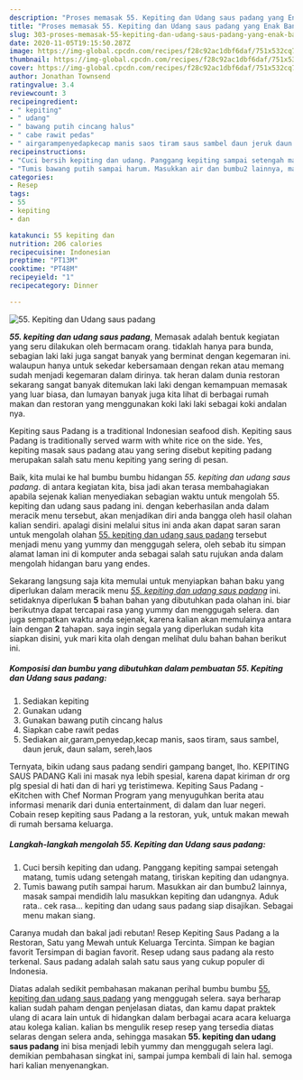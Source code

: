 ```yaml
---
description: "Proses memasak 55. Kepiting dan Udang saus padang yang Enak Banget"
title: "Proses memasak 55. Kepiting dan Udang saus padang yang Enak Banget"
slug: 303-proses-memasak-55-kepiting-dan-udang-saus-padang-yang-enak-banget
date: 2020-11-05T19:15:50.287Z
image: https://img-global.cpcdn.com/recipes/f28c92ac1dbf6daf/751x532cq70/55-kepiting-dan-udang-saus-padang-foto-resep-utama.jpg
thumbnail: https://img-global.cpcdn.com/recipes/f28c92ac1dbf6daf/751x532cq70/55-kepiting-dan-udang-saus-padang-foto-resep-utama.jpg
cover: https://img-global.cpcdn.com/recipes/f28c92ac1dbf6daf/751x532cq70/55-kepiting-dan-udang-saus-padang-foto-resep-utama.jpg
author: Jonathan Townsend
ratingvalue: 3.4
reviewcount: 3
recipeingredient:
- " kepiting"
- " udang"
- " bawang putih cincang halus"
- " cabe rawit pedas"
- " airgarampenyedapkecap manis saos tiram saus sambel daun jeruk daun salam serehlaos"
recipeinstructions:
- "Cuci bersih kepiting dan udang. Panggang kepiting sampai setengah matang, tumis udang setengah matang, tiriskan kepiting dan udangnya."
- "Tumis bawang putih sampai harum. Masukkan air dan bumbu2 lainnya, masak sampai mendidih lalu masukkan kepiting dan udangnya. Aduk rata.. cek rasa... kepiting dan udang saus padang siap disajikan. Sebagai menu makan siang."
categories:
- Resep
tags:
- 55
- kepiting
- dan

katakunci: 55 kepiting dan 
nutrition: 206 calories
recipecuisine: Indonesian
preptime: "PT13M"
cooktime: "PT48M"
recipeyield: "1"
recipecategory: Dinner

---
```



![55. Kepiting dan Udang saus padang](https://img-global.cpcdn.com/recipes/f28c92ac1dbf6daf/751x532cq70/55-kepiting-dan-udang-saus-padang-foto-resep-utama.jpg)

<b><i>55. kepiting dan udang saus padang</i></b>, Memasak adalah bentuk kegiatan yang seru dilakukan oleh bermacam orang. tidaklah hanya para bunda, sebagian laki laki juga sangat banyak yang berminat dengan kegemaran ini. walaupun hanya untuk sekedar kebersamaan dengan rekan atau memang sudah menjadi kegemaran dalam dirinya. tak heran dalam dunia restoran sekarang sangat banyak ditemukan laki laki dengan kemampuan memasak yang luar biasa, dan lumayan banyak juga kita lihat di berbagai rumah makan dan restoran yang menggunakan koki laki laki sebagai koki andalan nya.

Kepiting saus Padang is a traditional Indonesian seafood dish. Kepiting saus Padang is traditionally served warm with white rice on the side. Yes, kepiting masak saus padang atau yang sering disebut kepiting padang merupakan salah satu menu kepiting yang sering di pesan.

Baik, kita mulai ke hal bumbu bumbu hidangan <i>55. kepiting dan udang saus padang</i>. di antara kegiatan kita, bisa jadi akan terasa membahagiakan apabila sejenak kalian menyediakan sebagian waktu untuk mengolah 55. kepiting dan udang saus padang ini. dengan keberhasilan anda dalam meracik menu tersebut, akan menjadikan diri anda bangga oleh hasil olahan kalian sendiri. apalagi disini melalui situs ini anda akan dapat saran saran untuk mengolah olahan <u>55. kepiting dan udang saus padang</u> tersebut menjadi menu yang yummy dan menggugah selera, oleh sebab itu simpan alamat laman ini di komputer anda sebagai salah satu rujukan anda dalam mengolah hidangan baru yang endes.


Sekarang langsung saja kita memulai untuk menyiapkan bahan baku yang diperlukan dalam meracik menu <u><i>55. kepiting dan udang saus padang</i></u> ini. setidaknya diperlukan <b>5</b> bahan bahan yang dibutuhkan pada olahan ini. biar berikutnya dapat tercapai rasa yang yummy dan menggugah selera. dan juga sempatkan waktu anda sejenak, karena kalian akan memulainya antara lain dengan <b>2</b> tahapan. saya ingin segala yang diperlukan sudah kita siapkan disini, yuk mari kita olah dengan melihat dulu bahan bahan berikut ini.

<!--inarticleads1-->

##### Komposisi dan bumbu yang dibutuhkan dalam pembuatan 55. Kepiting dan Udang saus padang:

1. Sediakan  kepiting
1. Gunakan  udang
1. Gunakan  bawang putih cincang halus
1. Siapkan  cabe rawit pedas
1. Sediakan  air,garam,penyedap,kecap manis, saos tiram, saus sambel, daun jeruk, daun salam, sereh,laos


Ternyata, bikin udang saus padang sendiri gampang banget, lho. KEPITING SAUS PADANG Kali ini masak nya lebih spesial, karena dapat kiriman dr org plg spesial di hati dan di hari yg teristimewa. Kepiting Saus Padang - eKitchen with Chef Norman Program yang menyuguhkan berita atau informasi menarik dari dunia entertainment, di dalam dan luar negeri. Cobain resep kepiting saus Padang a la restoran, yuk, untuk makan mewah di rumah bersama keluarga. 

<!--inarticleads2-->

##### Langkah-langkah mengolah 55. Kepiting dan Udang saus padang:

1. Cuci bersih kepiting dan udang. Panggang kepiting sampai setengah matang, tumis udang setengah matang, tiriskan kepiting dan udangnya.
1. Tumis bawang putih sampai harum. Masukkan air dan bumbu2 lainnya, masak sampai mendidih lalu masukkan kepiting dan udangnya. Aduk rata.. cek rasa... kepiting dan udang saus padang siap disajikan. Sebagai menu makan siang.


Caranya mudah dan bakal jadi rebutan! Resep Kepiting Saus Padang a la Restoran, Satu yang Mewah untuk Keluarga Tercinta. Simpan ke bagian favorit Tersimpan di bagian favorit. Resep udang saus padang ala resto terkenal. Saus padang adalah salah satu saus yang cukup populer di Indonesia. 

Diatas adalah sedikit pembahasan makanan perihal bumbu bumbu <u>55. kepiting dan udang saus padang</u> yang menggugah selera. saya berharap kalian sudah paham dengan penjelasan diatas, dan kamu dapat praktek ulang di acara lain untuk di hidangkan dalam berbagai acara acara keluarga atau kolega kalian. kalian bs mengulik resep resep yang tersedia diatas selaras dengan selera anda, sehingga masakan <b>55. kepiting dan udang saus padang</b> ini bisa menjadi lebih yummy dan menggugah selera lagi. demikian pembahasan singkat ini, sampai jumpa kembali di lain hal. semoga hari kalian menyenangkan.

